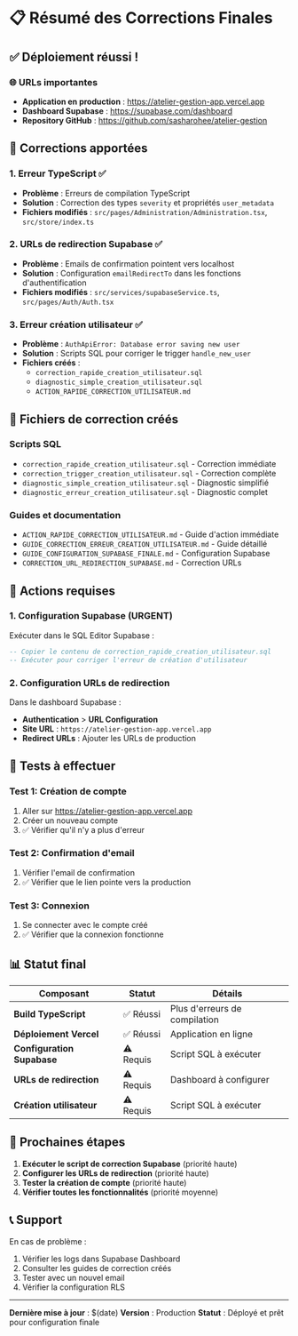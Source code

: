 # 📋 Résumé des Corrections Finales

## ✅ Déploiement réussi !

### 🌐 URLs importantes
- **Application en production** : https://atelier-gestion-app.vercel.app
- **Dashboard Supabase** : https://supabase.com/dashboard
- **Repository GitHub** : https://github.com/sasharohee/atelier-gestion

## 🔧 Corrections apportées

### 1. **Erreur TypeScript** ✅
- **Problème** : Erreurs de compilation TypeScript
- **Solution** : Correction des types `severity` et propriétés `user_metadata`
- **Fichiers modifiés** : `src/pages/Administration/Administration.tsx`, `src/store/index.ts`

### 2. **URLs de redirection Supabase** ✅
- **Problème** : Emails de confirmation pointent vers localhost
- **Solution** : Configuration `emailRedirectTo` dans les fonctions d'authentification
- **Fichiers modifiés** : `src/services/supabaseService.ts`, `src/pages/Auth/Auth.tsx`

### 3. **Erreur création utilisateur** ✅
- **Problème** : `AuthApiError: Database error saving new user`
- **Solution** : Scripts SQL pour corriger le trigger `handle_new_user`
- **Fichiers créés** : 
  - `correction_rapide_creation_utilisateur.sql`
  - `diagnostic_simple_creation_utilisateur.sql`
  - `ACTION_RAPIDE_CORRECTION_UTILISATEUR.md`

## 📁 Fichiers de correction créés

### Scripts SQL
- `correction_rapide_creation_utilisateur.sql` - Correction immédiate
- `correction_trigger_creation_utilisateur.sql` - Correction complète
- `diagnostic_simple_creation_utilisateur.sql` - Diagnostic simplifié
- `diagnostic_erreur_creation_utilisateur.sql` - Diagnostic complet

### Guides et documentation
- `ACTION_RAPIDE_CORRECTION_UTILISATEUR.md` - Guide d'action immédiate
- `GUIDE_CORRECTION_ERREUR_CREATION_UTILISATEUR.md` - Guide détaillé
- `GUIDE_CONFIGURATION_SUPABASE_FINALE.md` - Configuration Supabase
- `CORRECTION_URL_REDIRECTION_SUPABASE.md` - Correction URLs

## 🚀 Actions requises

### 1. **Configuration Supabase** (URGENT)
Exécuter dans le SQL Editor Supabase :
```sql
-- Copier le contenu de correction_rapide_creation_utilisateur.sql
-- Exécuter pour corriger l'erreur de création d'utilisateur
```

### 2. **Configuration URLs de redirection**
Dans le dashboard Supabase :
- **Authentication** > **URL Configuration**
- **Site URL** : `https://atelier-gestion-app.vercel.app`
- **Redirect URLs** : Ajouter les URLs de production

## 🧪 Tests à effectuer

### Test 1: Création de compte
1. Aller sur https://atelier-gestion-app.vercel.app
2. Créer un nouveau compte
3. ✅ Vérifier qu'il n'y a plus d'erreur

### Test 2: Confirmation d'email
1. Vérifier l'email de confirmation
2. ✅ Vérifier que le lien pointe vers la production

### Test 3: Connexion
1. Se connecter avec le compte créé
2. ✅ Vérifier que la connexion fonctionne

## 📊 Statut final

| Composant | Statut | Détails |
|-----------|--------|---------|
| **Build TypeScript** | ✅ Réussi | Plus d'erreurs de compilation |
| **Déploiement Vercel** | ✅ Réussi | Application en ligne |
| **Configuration Supabase** | ⚠️ Requis | Script SQL à exécuter |
| **URLs de redirection** | ⚠️ Requis | Dashboard à configurer |
| **Création utilisateur** | ⚠️ Requis | Script SQL à exécuter |

## 🎯 Prochaines étapes

1. **Exécuter le script de correction Supabase** (priorité haute)
2. **Configurer les URLs de redirection** (priorité haute)
3. **Tester la création de compte** (priorité haute)
4. **Vérifier toutes les fonctionnalités** (priorité moyenne)

## 📞 Support

En cas de problème :
1. Vérifier les logs dans Supabase Dashboard
2. Consulter les guides de correction créés
3. Tester avec un nouvel email
4. Vérifier la configuration RLS

---
**Dernière mise à jour** : $(date)
**Version** : Production
**Statut** : Déployé et prêt pour configuration finale
